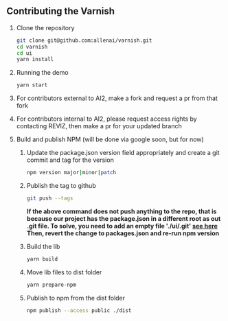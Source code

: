 ## Contributing the Varnish

 1. Clone the repository

     ```bash
    git clone git@github.com:allenai/varnish.git
    cd varnish
    cd ui
    yarn install
    ```

 1. Running the demo

     ```bash
    yarn start
    ```

 1. For contributors external to AI2, make a fork and request a pr from that fork

 1. For contributors internal to AI2, please request access rights by contacting REVIZ, then make a pr for your updated branch

 1. Build and publish NPM (will be done via google soon, but for now)

     1. Update the package.json version field appropriately and create a git commit and tag for the version

         ```bash
        npm version major|minor|patch
        ```

     1. Publish the tag to github

         ```bash
        git push --tags
        ```

         **If the above command does not push anything to the repo, that is because our project has the package.json in a different root as out .git file.
        To solve, you need to add an empty file './ui/.git' [see here](https://github.com/npm/npm/issues/9111)
        Then, revert the change to packages.json and re-run npm version**

     1. Build the lib

        ```bash
        yarn build
        ```

     1. Move lib files to dist folder

         ```bash
        yarn prepare-npm
        ```

     1. Publish to npm from the dist folder

         ```bash
        npm publish --access public ./dist
        ```

